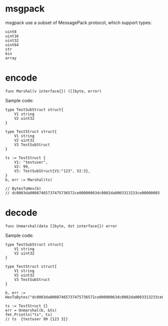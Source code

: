 # msgpack

msgpack use a subset of MessagePack protocol, which support types:

```
uint8
uint16
uint32
uint64
str
bin
array
```

# encode

```
func Marshal(v interface{}) ([]byte, error)
```

Sample code:

```
type TestSubStruct struct{
    V1 string
    V2 uint32
}

type TestStruct struct{
    V1 string
    V2 uint32
    V3 TestSubStruct
}

ts := TestStruct {
    V1: "testuser",
    V2: 99,
    V3: TestSubStruct{V1:"123", V2:3},
}
b, err := Marshal(ts)

// BytesToHex(b)
// dc0003da00087465737475736572ce00000063dc0002da0003313233ce00000003
```

# decode

```
func Unmarshal(data []byte, dst interface{}) error
```

Sample code:

```
type TestSubStruct struct{
    V1 string
    V2 uint32
}

type TestStruct struct{
    V1 string
    V2 uint32
    V3 TestSubStruct
}

b, err := HexToBytes("dc0003da00087465737475736572ce00000063dc0002da0003313233ce00000003")

ts := TestStruct {}
err = Unmarshal(b, &ts)
fmt.Println("ts", ts)
// ts  {testuser 99 {123 3}}
```
